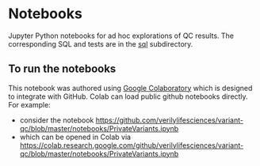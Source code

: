 # Notebooks

Jupyter Python notebooks for ad hoc explorations of QC results. The corresponding SQL and tests are in the [sql](../sql) subdirectory.

## To run the notebooks

This notebook was authored using [Google Colaboratory](http://colab.research.google.com) which is designed to integrate with GitHub. Colab can load public github notebooks directly. For example:

* consider the notebook https://github.com/verilylifesciences/variant-qc/blob/master/notebooks/PrivateVariants.ipynb
* which can be opened in Colab via https://colab.research.google.com/github/verilylifesciences/variant-qc/blob/master/notebooks/PrivateVariants.ipynb
